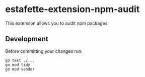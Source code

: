 # estafette-extension-npm-audit
This extension allows you to audit npm packages

## Development
Before committing your changes run:

```
go test ./...
go mod tidy
go mod vendor
```
